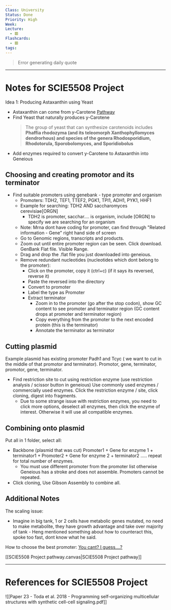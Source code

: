 ```yaml
---
Class: University
Status: Done
Priority: High
Week: 
Lecture:
  - 🟥
Flashcards:
  - 🟥
tags:
---
```

> Error generating daily quote

---
# Notes for SCIE5508 Project
Idea 1: Producing Astaxanthin using Yeast
- Astaxanthin can come from y-Carotene [Pathway](https://www.kegg.jp/pathway/map=map00906&keyword=Astaxanthin)
- Find Yeast that naturally produces y-Carotene
	> The group of yeast that can synthesize carotenoids includes **Phaffia rhodozyma (and its teleomorph Xanthophyllomyces dendrorhous) and species of the genera Rhodosporidium, Rhodotorula, Sporobolomyces, and Sporidiobolus**
- Add enzymes required to convert y-Carotene to Astaxanthin into Geneious

## Choosing and creating promotor and its terminator
- Find suitable promoters using genebank - type promoter and organism
	- Promoters: TDH2, TEF1, TTEF2, PGK1, TPI1, ADH1, PYK1, HHF1
	- Example for searching: TDH2 AND saccharomyces cerevisiae[ORGN] 
		- TDH2 is promoter, sacchar.... is organism, include [ORGN] to specify we are searching for an organism
	- Note: Mrna dont have coding for promoter, can find through "Related information - Gene" right hand side of screen
	- Go to Genomic regions, transcripts and products.
	- Zoom out until entire promoter region can be seen. Click download. GenBank Flat file. Visible Range.
	- Drag and drop the .flat file you just downloaded into geneious.
	- Remove redundant nucleotides (nucleotides which dont belong to the promoter):
		- Click on the promoter, copy it (ctrl+c) (if it says its reversed, reverse it)
		- Paste the reversed into the directory
		- Convert to promoter
		- Label the type as Promoter
		- Extract terminator
			- Zoom in to the promoter (go after the stop codon), show GC content to see promoter and terminator region (GC content drops at promoter and terminator region)
			- Copy everything from the promoter to the next encoded protein (this is the terminator)
			- Annotate the terminator as terminator

## Cutting plasmid
Example plasmid has existing promoter Padh1 and Tcyc ( we want to cut in the middle of that promotor and terminator). Promotor, gene, terminator, promotor, gene, terminator.
- Find restriction site to cut using restriction enzyme (use restriction analysis / scissor button in geneious) Use commonly used enzymes / commercially used enzymes. Click the restriction enzyme / site, click cloning, digest into fragments.
	- Due to some strange issue with restriction enzymes, you need to click more options, deselect all enzymes, then click the enzyme of interest. Otherwise it will use all compatible enzymes.

## Combining onto plasmid
Put all in 1 folder, select all:
- Backbone (plasmid that was cut) Promoter1 + Gene for enzyme 1 + terminator1 + Promoter2 + Gene for enzyme 2 + terminator2 ..... repeat for total number of enzymes.
	- You must use different promoter from the promoter list otherwise Geneious has a stroke and does not assemble. Promoters cannot be repeated.
- Click cloning, Use Gibson Assembly to combine all.

## Additional Notes
The scaling issue:
- Imagine in big tank, 1 or 2 cells have metabolic genes mutated, no need to make metabolite, they have growth advantage and take over majority of tank - Heng mentioned something about how to counteract this, spoke too fast, dont know what he said.

How to choose the best promoter:
[You cant? I guess....?](https://2012.igem.org/Team:TU_Munich/Project/Constitutive_Promoter)

[[SCIE5508 Project pathway.canvas|SCIE5508 Project pathway]]




---
# References for SCIE5508 Project
![[Paper 23 - Toda et al. 2018 - Programming self-organizing multicellular structures with synthetic cell-cell signaling.pdf]]